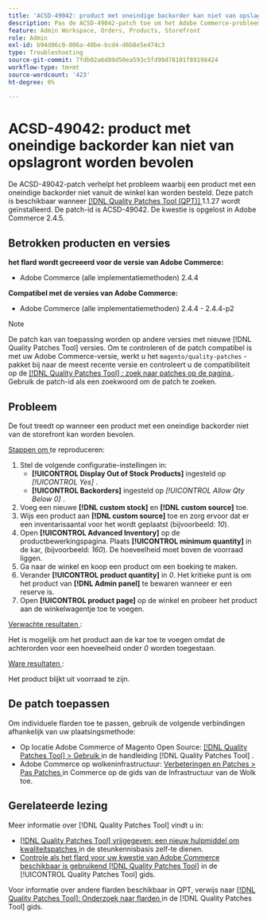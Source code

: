 ```yaml
---
title: 'ACSD-49042: product met oneindige backorder kan niet van opslagront worden bevolen'
description: Pas de ACSD-49042-patch toe om het Adobe Commerce-probleem op te lossen, waarbij een product met een oneindige backorder niet van de winkel kan worden besteld.
feature: Admin Workspace, Orders, Products, Storefront
role: Admin
exl-id: b94d06c0-806a-40be-bcd4-d6b8e5e474c3
type: Troubleshooting
source-git-commit: 7fdb02a6d89d50ea593c5fd99d78101f89198424
workflow-type: tm+mt
source-wordcount: '423'
ht-degree: 0%

---
```


# ACSD-49042: product met oneindige backorder kan niet van opslagront worden bevolen

De ACSD-49042-patch verhelpt het probleem waarbij een product met een oneindige backorder niet vanuit de winkel kan worden besteld. Deze patch is beschikbaar wanneer [[!DNL Quality Patches Tool (QPT)] ](https://experienceleague.adobe.com/en/docs/commerce-operations/tools/quality-patches-tool/quality-patches-tool-to-self-serve-quality-patches) 1.1.27 wordt geïnstalleerd. De patch-id is ACSD-49042. De kwestie is opgelost in Adobe Commerce 2.4.5.

## Betrokken producten en versies

**het flard wordt gecreeerd voor de versie van Adobe Commerce:**

* Adobe Commerce (alle implementatiemethoden) 2.4.4

**Compatibel met de versies van Adobe Commerce:**

* Adobe Commerce (alle implementatiemethoden) 2.4.4 - 2.4.4-p2

>[!NOTE]
>
>De patch kan van toepassing worden op andere versies met nieuwe [!DNL Quality Patches Tool] versies. Om te controleren of de patch compatibel is met uw Adobe Commerce-versie, werkt u het `magento/quality-patches` -pakket bij naar de meest recente versie en controleert u de compatibiliteit op de [[!DNL Quality Patches Tool] : zoek naar patches op de pagina ](https://experienceleague.adobe.com/tools/commerce-quality-patches/index.html) . Gebruik de patch-id als een zoekwoord om de patch te zoeken.

## Probleem

De fout treedt op wanneer een product met een oneindige backorder niet van de storefront kan worden bevolen.

<u> Stappen om </u> te reproduceren:

1. Stel de volgende configuratie-instellingen in:
   * **[!UICONTROL Display Out of Stock Products]** ingesteld op *[!UICONTROL Yes]* .
   * **[!UICONTROL Backorders]** ingesteld op *[!UICONTROL Allow Qty Below 0]* .
1. Voeg een nieuwe **[!DNL custom stock]** en **[!DNL custom source]** toe.
1. Wijs een product aan **[!DNL custom source]** toe en zorg ervoor dat er een inventarisaantal voor het wordt geplaatst (bijvoorbeeld: *10*).
1. Open **[!UICONTROL Advanced Inventory]** op de productbewerkingspagina. Plaats **[!UICONTROL minimum quantity]** in de kar, (bijvoorbeeld: *160*). De hoeveelheid moet boven de voorraad liggen.
1. Ga naar de winkel en koop een product om een boeking te maken.
1. Verander **[!UICONTROL product quantity]** in *0*. Het kritieke punt is om het product van **[!DNL Admin panel]** te bewaren wanneer er een reserve is.
1. Open **[!UICONTROL product page]** op de winkel en probeer het product aan de winkelwagentje toe te voegen.

<u> Verwachte resultaten </u>:

Het is mogelijk om het product aan de kar toe te voegen omdat de achterorden voor een hoeveelheid onder *0* worden toegestaan.

<u> Ware resultaten </u>:

Het product blijkt uit voorraad te zijn.

## De patch toepassen

Om individuele flarden toe te passen, gebruik de volgende verbindingen afhankelijk van uw plaatsingsmethode:

* Op locatie Adobe Commerce of Magento Open Source: [[!DNL Quality Patches Tool] > Gebruik ](/help/tools/quality-patches-tool/usage.md) in de handleiding [!DNL Quality Patches Tool] .
* Adobe Commerce op wolkeninfrastructuur: [ Verbeteringen en Patches > Pas Patches ](https://experienceleague.adobe.com/docs/commerce-cloud-service/user-guide/develop/upgrade/apply-patches.html) in Commerce op de gids van de Infrastructuur van de Wolk toe.

## Gerelateerde lezing

Meer informatie over [!DNL Quality Patches Tool] vindt u in:

* [[!DNL Quality Patches Tool]  vrijgegeven: een nieuw hulpmiddel om kwaliteitspatches ](https://experienceleague.adobe.com/en/docs/commerce-operations/tools/quality-patches-tool/quality-patches-tool-to-self-serve-quality-patches) in de steunkennisbasis zelf-te dienen.
* [ Controle als het flard voor uw kwestie van Adobe Commerce beschikbaar is gebruikend  [!DNL Quality Patches Tool]](/help/tools/quality-patches-tool/patches-available-in-qpt/check-patch-for-magento-issue-with-magento-quality-patches.md) in de [!UICONTROL Quality Patches Tool] gids.


Voor informatie over andere flarden beschikbaar in QPT, verwijs naar [[!DNL Quality Patches Tool]: Onderzoek naar flarden ](https://experienceleague.adobe.com/tools/commerce-quality-patches/index.html) in de [!DNL Quality Patches Tool] gids.
